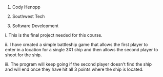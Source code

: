 1. Cody Henopp

2. Southwest Tech

3. Software Development

  i. This is the final project needed for this course.

  ii. I have created a simple battleship game that allows the first player to enter in a location for a single 3X1 ship and then 
    allows the second player to shoot for the ship.
  
   iii. The program will keep going if the second player doesn't find the ship and will end once they have hit all 3 points where the
    ship is located.
 
